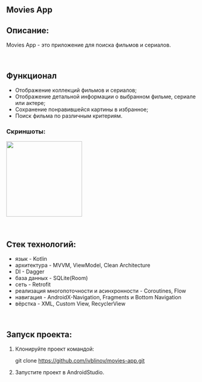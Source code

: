 ## Movies App

## Описание:
<p>
  Movies App - это приложение для поиска фильмов и сериалов.
</p>

<br>

## Функционал

* Отображение коллекций фильмов и сериалов;
* Отображение детальной информации о выбранном фильме, сериале или актере;
* Сохранение понравившейся картины в избранное;
* Поиск фильма по различным критериям.

### Скриншоты:

<image src='app/src/main/assets/movie_home_screen.jpg' width=200></image>

<br>

## Стек технологий:

- язык - Kotlin
- архитектура - MVVM, ViewModel, Clean Architecture
- DI - Dagger
- база данных - SQLite(Room)
- сеть - Retrofit
- реализация многопоточности и асинхронности - Coroutines, Flow
- навигация - AndroidX-Navigation, Fragments и Bottom Navigation
- вёрстка - XML, Custom View, RecyclerView

<br>

## Запуск проекта:

1. Клонируйте проект командой:

   git clone https://github.com/ivblinov/movies-app.git

2. Запустите проект в AndroidStudio.
